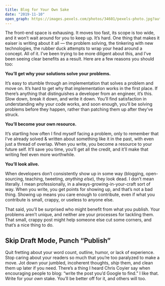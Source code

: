 ```yaml
---
title: Blog for Your Own Sake
date: "2019-11-10"
open_graph: https://images.pexels.com/photos/34601/pexels-photo.jpg?auto=compress&cs=tinysrgb&dpr=3&h=1200&w=1260
--- 
```


The front-end space is exhausing. It moves too fast, its scope is too wide, and it won’t wait around for you to keep up. It’s hard. One thing that makes it eaiser is writing about it all — the problem solving, the tinkering with new technologies, the rubber duck attempts to wrap your head around a concept. All of it. I’ve been trying to be more diligent about this, and I’ve been seeing clear benefits as a result. Here are a few reasons you should too:

**You’ll get why your solutions solve your problems.**

It’s easy to stumble through an implementation that solves a problem and move on. It’s hard to get why that implementation works in the first place. If there’s anything that distinguishes a developer from an engineer, it’s this. Slow down, break it down, and write it down. You’ll find satisfaction in understanding why your code works, and soon enough, you’ll be solving problems before they happen, rather than patching them up after they’ve struck.

**You’ll become your own resource.**

It’s startling how often I find myself facing a problem, only to remember that I’ve already solved & written about something like it in the past, with even just a thread of overlap. When you write, you become a resource to your future self. It’ll save you time, you’ll get all the credit, and it’ll make that writing feel even more worthwhile.

**You’ll look alive.**

When developers don’t consistently show up in some way (blogging, open-sourcing, teaching, tweeting, _anything else_), they look dead. I don’t mean literally. I mean professionally, in a always-growing-in-your-craft sort of way. When you write, you get points for showing up, and that’s not a bad thing. Showing up means you care enough to contribute, even if what you contribute is small, crappy, or useless to anyone else. 

That said, you’ll be surprised who might benefit from what you publish. Your problems aren’t unique, and neither are your processes for tackling them. That small, crappy post might help someone else cut some corners, and that’s a nice thing to do. 

## Skip Draft Mode, Punch “Publish”

Quit fretting about your word count, outline, humor, or lack of experience. Stop caring about your readers so much that you’re too paralyzed to make a move. Jot down your jumbled, incoherent thoughts, _ship_ them, and clean them up later if you need. There’s a thing I heard Chris Coyier say when encouraging people to blog: “write the post you’d Google to find.” I like that. Write for your _own_ stake. You’ll be better off for it, and others will too. 

